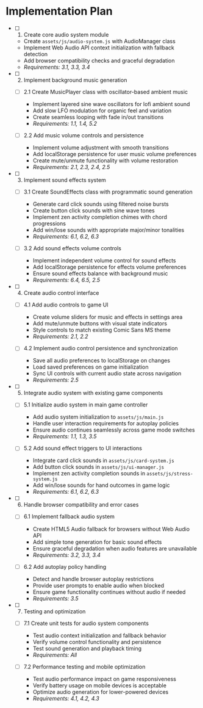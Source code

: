 # Implementation Plan

- [ ] 1. Create core audio system module
  - Create `assets/js/audio-system.js` with AudioManager class
  - Implement Web Audio API context initialization with fallback detection
  - Add browser compatibility checks and graceful degradation
  - _Requirements: 3.1, 3.3, 3.4_

- [ ] 2. Implement background music generation
  - [ ] 2.1 Create MusicPlayer class with oscillator-based ambient music
    - Implement layered sine wave oscillators for lofi ambient sound
    - Add slow LFO modulation for organic feel and variation
    - Create seamless looping with fade in/out transitions
    - _Requirements: 1.1, 1.4, 5.2_

  - [ ] 2.2 Add music volume controls and persistence
    - Implement volume adjustment with smooth transitions
    - Add localStorage persistence for user music volume preferences
    - Create mute/unmute functionality with volume restoration
    - _Requirements: 2.1, 2.3, 2.4, 2.5_

- [ ] 3. Implement sound effects system
  - [ ] 3.1 Create SoundEffects class with programmatic sound generation
    - Generate card click sounds using filtered noise bursts
    - Create button click sounds with sine wave tones
    - Implement zen activity completion chimes with chord progressions
    - Add win/lose sounds with appropriate major/minor tonalities
    - _Requirements: 6.1, 6.2, 6.3_

  - [ ] 3.2 Add sound effects volume controls
    - Implement independent volume control for sound effects
    - Add localStorage persistence for effects volume preferences
    - Ensure sound effects balance with background music
    - _Requirements: 6.4, 6.5, 2.5_

- [ ] 4. Create audio control interface
  - [ ] 4.1 Add audio controls to game UI
    - Create volume sliders for music and effects in settings area
    - Add mute/unmute buttons with visual state indicators
    - Style controls to match existing Comic Sans MS theme
    - _Requirements: 2.1, 2.2_

  - [ ] 4.2 Implement audio control persistence and synchronization
    - Save all audio preferences to localStorage on changes
    - Load saved preferences on game initialization
    - Sync UI controls with current audio state across navigation
    - _Requirements: 2.5_

- [ ] 5. Integrate audio system with existing game components
  - [ ] 5.1 Initialize audio system in main game controller
    - Add audio system initialization to `assets/js/main.js`
    - Handle user interaction requirements for autoplay policies
    - Ensure audio continues seamlessly across game mode switches
    - _Requirements: 1.1, 1.3, 3.5_

  - [ ] 5.2 Add sound effect triggers to UI interactions
    - Integrate card click sounds in `assets/js/card-system.js`
    - Add button click sounds in `assets/js/ui-manager.js`
    - Implement zen activity completion sounds in `assets/js/stress-system.js`
    - Add win/lose sounds for hand outcomes in game logic
    - _Requirements: 6.1, 6.2, 6.3_

- [ ] 6. Handle browser compatibility and error cases
  - [ ] 6.1 Implement fallback audio system
    - Create HTML5 Audio fallback for browsers without Web Audio API
    - Add simple tone generation for basic sound effects
    - Ensure graceful degradation when audio features are unavailable
    - _Requirements: 3.2, 3.3, 3.4_

  - [ ] 6.2 Add autoplay policy handling
    - Detect and handle browser autoplay restrictions
    - Provide user prompts to enable audio when blocked
    - Ensure game functionality continues without audio if needed
    - _Requirements: 3.5_

- [ ] 7. Testing and optimization
  - [ ] 7.1 Create unit tests for audio system components
    - Test audio context initialization and fallback behavior
    - Verify volume control functionality and persistence
    - Test sound generation and playback timing
    - _Requirements: All_

  - [ ] 7.2 Performance testing and mobile optimization
    - Test audio performance impact on game responsiveness
    - Verify battery usage on mobile devices is acceptable
    - Optimize audio generation for lower-powered devices
    - _Requirements: 4.1, 4.2, 4.3_